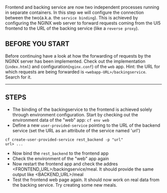 Frontend and backing service are now two independent processes running in separate containers. In this step we will configure the connection between the two(a.k.a. the `service binding`). This is achieved by configuring the NGINX web server to forward requests coming from the UI5 frontend to the URL of the backing service (like a `reverse proxy`).

## BEFORE YOU START
Before continuing have a look at how the forwarding of requests by the NGINX server has been implemented. Check out the implementation (`index.html`) and configuration(`nginx.conf`) of the `web` app. Hint: the URL for which requests are being forwarded is `<webapp-URL>/backingservice`. Search for it.

----------------------------------------------------------------------

## STEPS

* The binding of the backingservice to the frontend is achieved solely through environment configuration. Start by checking out the environment data of the "web" app: `cf env web`
* Define a new `user-provided-service` pointing to the URL of the backend service (set the URL as an attribute of the service named 'url')
```
cf create-user-provided-service rest_backend -p "url"
url> ...
```
* Now bind the `rest_backend` to the frontend app
* Check the environment of the "web" app again
* Now restart the frontend app and check the addres <FRONTEND_URL>/backingservice/meal. It should provide the same output like <BACKEND_URL>/meal
* Test the frontend web page again. It should now work on real data from the backing service. Try creating some new meals.
